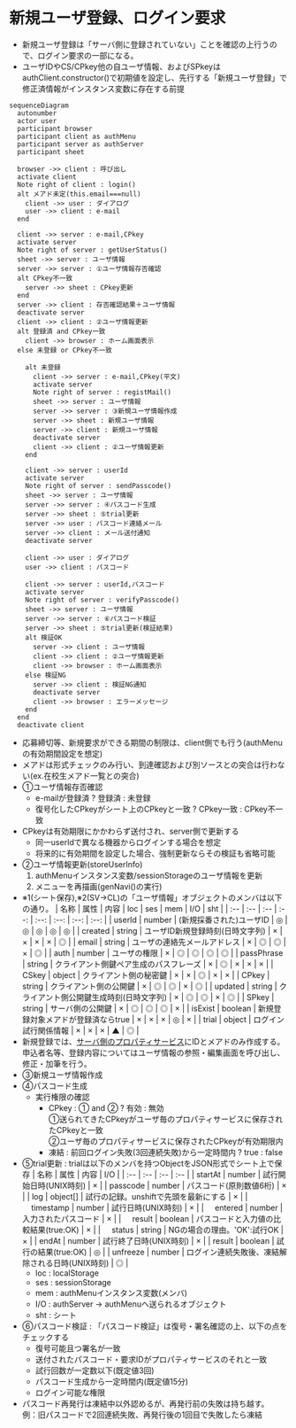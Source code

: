# 新規ユーザ登録、ログイン要求

- 新規ユーザ登録は「サーバ側に登録されていない」ことを確認の上行うので、ログイン要求の一部になる。
- ユーザIDやCS/CPkey他の自ユーザ情報、およびSPkeyはauthClient.constructor()で初期値を設定し、先行する「新規ユーザ登録」で修正済情報がインスタンス変数に存在する前提


```mermaid
sequenceDiagram
  autonumber
  actor user
  participant browser
  participant client as authMenu
  participant server as authServer
  participant sheet

  browser ->> client : 呼び出し
  activate client
  Note right of client : login()
  alt メアド未定(this.email===null)
    client ->> user : ダイアログ
    user ->> client : e-mail
  end

  client ->> server : e-mail,CPkey
  activate server
  Note right of server : getUserStatus()
  sheet ->> server : ユーザ情報
  server ->> server : ①ユーザ情報存否確認
  alt CPkey不一致
    server ->> sheet : CPkey更新
  end
  server ->> client : 存否確認結果＋ユーザ情報
  deactivate server
  client ->> client : ②ユーザ情報更新
  alt 登録済 and CPkey一致
    client ->> browser : ホーム画面表示
  else 未登録 or CPkey不一致

    alt 未登録
      client ->> server : e-mail,CPkey(平文)
      activate server
      Note right of server : registMail()
      sheet ->> server : ユーザ情報
      server ->> server : ③新規ユーザ情報作成
      server ->> sheet : 新規ユーザ情報
      server ->> client : 新規ユーザ情報
      deactivate server
      client ->> client : ②ユーザ情報更新
    end

    client ->> server : userId
    activate server
    Note right of server : sendPasscode()
    sheet ->> server : ユーザ情報
    server ->> server : ④パスコード生成
    server ->> sheet : ⑤trial更新
    server ->> user : パスコード連絡メール
    server ->> client : メール送付通知
    deactivate server

    client ->> user : ダイアログ
    user ->> client : パスコード

    client ->> server : userId,パスコード
    activate server
    Note right of server : verifyPasscode()
    sheet ->> server : ユーザ情報
    server ->> server : ⑥パスコード検証
    server ->> sheet : ⑤trial更新(検証結果)
    alt 検証OK
      server ->> client : ユーザ情報
      client ->> client : ②ユーザ情報更新
      client ->> browser : ホーム画面表示
    else 検証NG
      server ->> client : 検証NG通知
      deactivate server
      client ->> browser : エラーメッセージ
    end
  end
  deactivate client
```

- 応募締切等、新規要求ができる期間の制限は、client側でも行う(authMenuの有効期間設定を想定)
- メアドは形式チェックのみ行い、到達確認および別ソースとの突合は行わない(ex.在校生メアド一覧との突合)
- ①ユーザ情報存否確認
  - e-mailが登録済 ? 登録済 : 未登録
  - 復号化したCPkeyがシート上のCPkeyと一致 ? CPkey一致 : CPkey不一致
- CPkeyは有効期限にかかわらず送付され、server側で更新する<br>
  - 同一userIdで異なる機器からログインする場合を想定
  - 将来的に有効期間を設定した場合、強制更新ならその検証も省略可能
- ②ユーザ情報更新(storeUserInfo)
  1. authMenuインスタンス変数/sessionStorageのユーザ情報を更新
  1. メニューを再描画(genNavi()の実行)
- ※1(シート保存),※2(SV->CL)の「ユーザ情報」オブジェクトのメンバは以下の通り。
  | 名称 | 属性 | 内容 | loc | ses | mem | I/O | sht |
  | :-- | :-- | :-- | :--: | :--: | :--: | :--: | :--: |
  | userId | number | (新規採番された)ユーザID | ◎ | ◎ | ◎ | ◎ | ◎ |
  | created | string | ユーザID新規登録時刻(日時文字列) | × | × | × | × | ◎ |
  | email | string | ユーザの連絡先メールアドレス | × | ◎ | ◎ | × | ◎ |
  | auth | number | ユーザの権限 | × | ◎ | ◎ | ◎ | ◎ |
  | passPhrase | string | クライアント側鍵ペア生成のパスフレーズ | × | ◎ | × | × | × |
  | CSkey | object | クライアント側の秘密鍵 | × | × | ◎ | × | × |
  | CPkey | string | クライアント側の公開鍵 | × | ◎ | ◎ | × | ◎ |
  | updated | string | クライアント側公開鍵生成時刻(日時文字列) | × | ◎ | ◎ | × | ◎ |
  | SPkey | string | サーバ側の公開鍵 | × | ◎ | ◎ | ◎ | × |
  | isExist | boolean | 新規登録対象メアドが登録済ならtrue | × | × | × | ◎ | × |
  | trial | object | ログイン試行関係情報 | × | × | × | ▲ | ◎ |
- 新規登録では、[サーバ側のプロパティサービス](#332-%E3%83%A6%E3%83%BC%E3%82%B6%E6%83%85%E5%A0%B1)にIDとメアドのみ作成する。申込者名等、登録内容についてはユーザ情報の参照・編集画面を呼び出し、修正・加筆を行う。
- ③新規ユーザ情報作成
- ④パスコード生成
  - 実行権限の確認
    - CPkey : ① and ② ? 有効 : 無効<br>
      ①送られてきたCPkeyがユーザ毎のプロパティサービスに保存されたCPkeyと一致<br>
      ②ユーザ毎のプロパティサービスに保存されたCPkeyが有効期限内
    - 凍結 : 前回ログイン失敗(3回連続失敗)から一定時間内 ? true : false
- ⑤trial更新 : trialは以下のメンバを持つObjectをJSON形式でシート上で保存
  | 名称 | 属性 | 内容 | I/O |
  | :-- | :-- | :-- | :-- |
  | startAt | number | 試行開始日時(UNIX時刻) | × |
  | passcode | number | パスコード(原則数値6桁) | × |
  | log | object[] | 試行の記録。unshiftで先頭を最新にする | × |
  | <span style="margin-left:1rem">timestamp</span> | number | 試行日時(UNIX時刻) | × |
  | <span style="margin-left:1rem">entered</span> | number | 入力されたパスコード | × |
  | <span style="margin-left:1rem">result</span> | boolean | パスコードと入力値の比較結果(true:OK) | × |
  | <span style="margin-left:1rem">status</span> | string | NGの場合の理由。'OK':試行OK | × |
  | endAt | number | 試行終了日時(UNIX時刻) | × |
  | result | boolean | 試行の結果(true:OK) | ◎ |
  | unfreeze | number | ログイン連続失敗後、凍結解除される日時(UNIX時刻) | ◎ |
  - loc : localStorage
  - ses : sessionStorage
  - mem : authMenuインスタンス変数(メンバ)
  - I/O : authServer -> authMenuへ送られるオブジェクト
  - sht : シート
- ⑥パスコード検証 : 「パスコード検証」は復号・署名確認の上、以下の点をチェックする
  - 復号可能且つ署名が一致
  - 送付されたパスコード・要求IDがプロパティサービスのそれと一致
  - 試行回数が一定数以下(既定値3回)
  - パスコード生成から一定時間内(既定値15分)
  - ログイン可能な権限
- パスコード再発行は凍結中以外認めるが、再発行前の失敗は持ち越す。<br>
  例：旧パスコードで2回連続失敗、再発行後の1回目で失敗したら凍結


